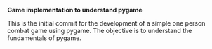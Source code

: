 __Game implementation to understand pygame__

This is the initial commit for the development of a simple
one person combat game using pygame.
The objective is to understand the fundamentals of pygame.
